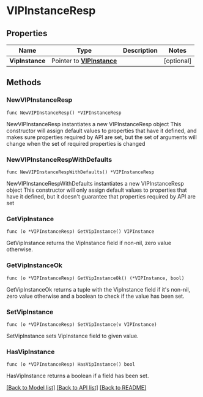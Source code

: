 # VIPInstanceResp

## Properties

Name | Type | Description | Notes
------------ | ------------- | ------------- | -------------
**VipInstance** | Pointer to [**VIPInstance**](VIPInstance.md) |  | [optional] 

## Methods

### NewVIPInstanceResp

`func NewVIPInstanceResp() *VIPInstanceResp`

NewVIPInstanceResp instantiates a new VIPInstanceResp object
This constructor will assign default values to properties that have it defined,
and makes sure properties required by API are set, but the set of arguments
will change when the set of required properties is changed

### NewVIPInstanceRespWithDefaults

`func NewVIPInstanceRespWithDefaults() *VIPInstanceResp`

NewVIPInstanceRespWithDefaults instantiates a new VIPInstanceResp object
This constructor will only assign default values to properties that have it defined,
but it doesn't guarantee that properties required by API are set

### GetVipInstance

`func (o *VIPInstanceResp) GetVipInstance() VIPInstance`

GetVipInstance returns the VipInstance field if non-nil, zero value otherwise.

### GetVipInstanceOk

`func (o *VIPInstanceResp) GetVipInstanceOk() (*VIPInstance, bool)`

GetVipInstanceOk returns a tuple with the VipInstance field if it's non-nil, zero value otherwise
and a boolean to check if the value has been set.

### SetVipInstance

`func (o *VIPInstanceResp) SetVipInstance(v VIPInstance)`

SetVipInstance sets VipInstance field to given value.

### HasVipInstance

`func (o *VIPInstanceResp) HasVipInstance() bool`

HasVipInstance returns a boolean if a field has been set.


[[Back to Model list]](../README.md#documentation-for-models) [[Back to API list]](../README.md#documentation-for-api-endpoints) [[Back to README]](../README.md)



